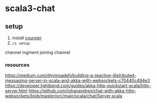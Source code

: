 # scala3-chat

## setup

1. install [coursier](https://get-coursier.io/docs/cli-installation)
1. `cs setup`

channel mgment
joining channel

### resources

https://medium.com/@nnnsadeh/building-a-reactive-distributed-messaging-server-in-scala-and-akka-with-websockets-c70440c494e3
https://developer.lightbend.com/guides/akka-http-quickstart-scala/http-server.html
https://github.com/johanandren/chat-with-akka-http-websockets/blob/master/src/main/scala/chat/Server.scala
